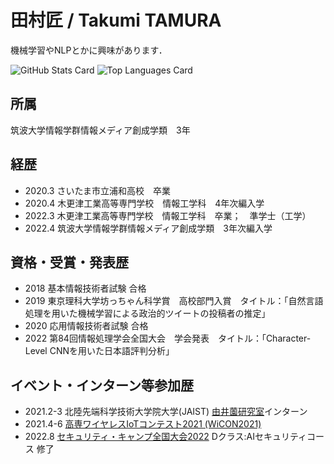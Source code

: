 # 田村匠 / Takumi TAMURA
機械学習やNLPとかに興味があります．

![GitHub Stats Card](https://github-readme-stats.vercel.app/api?username=takumi1001&count_private=true)
![Top Languages Card](https://github-readme-stats.vercel.app/api/top-langs/?username=takumi1001&count_private=true)



## 所属
筑波大学情報学群情報メディア創成学類　3年

## 経歴

- 2020.3 さいたま市立浦和高校　卒業
- 2020.4 木更津工業高等専門学校　情報工学科　4年次編入学
- 2022.3 木更津工業高等専門学校　情報工学科　卒業；　準学士（工学）
- 2022.4 筑波大学情報学群情報メディア創成学類　3年次編入学

## 資格・受賞・発表歴

- 2018 基本情報技術者試験 合格
- 2019 東京理科大学坊っちゃん科学賞　高校部門入賞　タイトル：「自然言語処理を用いた機械学習による政治的ツイートの投稿者の推定」
- 2020 応用情報技術者試験 合格
- 2022 第84回情報処理学会全国大会　学会発表　タイトル：「Character-Level CNNを用いた日本語評判分析」

## イベント・インターン等参加歴

- 2021.2-3 北陸先端科学技術大学院大学(JAIST) [由井薗研究室](http://www.jaist.ac.jp/ks/labs/yuizono/)インターン
- 2021.4-6 [高専ワイヤレスIoTコンテスト2021 (WiCON2021)](https://kosen-iot-contest.jp/)
- 2022.8 [セキュリティ・キャンプ全国大会2022](https://www.ipa.go.jp/jinzai/camp/2022/zenkoku2022_index.html) Dクラス:AIセキュリティコース 修了
